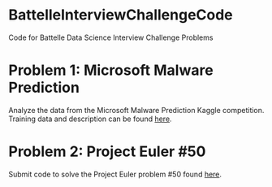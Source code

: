 # BattelleInterviewChallengeCode
Code for Battelle Data Science Interview Challenge Problems

# Problem 1: Microsoft Malware Prediction
Analyze the data from the Microsoft Malware Prediction Kaggle competition. Training data and description can be found [here](https://www.kaggle.com/c/microsoft-malware-prediction/data).

# Problem 2: Project Euler #50
Submit code to solve the Project Euler problem #50 found [here](https://projecteuler.net/problem=50).
